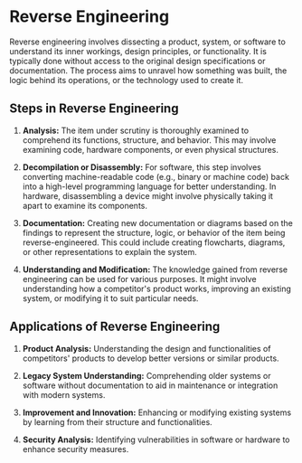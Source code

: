 # Reverse Engineering
Reverse engineering involves dissecting a product, system, or software to understand its inner workings, design principles, or functionality. It is typically done without access to the original design specifications or documentation. The process aims to unravel how something was built, the logic behind its operations, or the technology used to create it.

## Steps in Reverse Engineering

1. **Analysis:** The item under scrutiny is thoroughly examined to comprehend its functions, structure, and behavior. This may involve examining code, hardware components, or even physical structures.

2. **Decompilation or Disassembly:** For software, this step involves converting machine-readable code (e.g., binary or machine code) back into a high-level programming language for better understanding. In hardware, disassembling a device might involve physically taking it apart to examine its components.

3. **Documentation:** Creating new documentation or diagrams based on the findings to represent the structure, logic, or behavior of the item being reverse-engineered. This could include creating flowcharts, diagrams, or other representations to explain the system.

4. **Understanding and Modification:** The knowledge gained from reverse engineering can be used for various purposes. It might involve understanding how a competitor's product works, improving an existing system, or modifying it to suit particular needs.

## Applications of Reverse Engineering

1. **Product Analysis:** Understanding the design and functionalities of competitors' products to develop better versions or similar products.

2. **Legacy System Understanding:** Comprehending older systems or software without documentation to aid in maintenance or integration with modern systems.

3. **Improvement and Innovation:** Enhancing or modifying existing systems by learning from their structure and functionalities.

4. **Security Analysis:** Identifying vulnerabilities in software or hardware to enhance security measures.